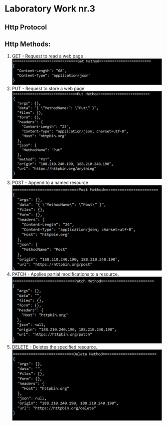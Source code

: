 # Laboratory Work nr.3
## Http Protocol
## Http Methods: 
1. GET - Request to read a web page  
  ![alt text](https://github.com/Arina29/PR_Labs/blob/master/lab3/screens/get.PNG "Logo Title Text 1") 
2. PUT - Request to store a web page  
  ![alt text](https://github.com/Arina29/PR_Labs/blob/master/lab3/screens/put.PNG "Logo Title Text 1") 
3. POST - Append to a named resource  
  ![alt text](https://github.com/Arina29/PR_Labs/blob/master/lab3/screens/post.PNG "Logo Title Text 1") 
4. PATCH - Applies partial modifications to a resource.  
  ![alt text](https://github.com/Arina29/PR_Labs/blob/master/lab3/screens/patch.PNG "Logo Title Text 1") 
5. DELETE - Deletes the specified resource.  
  ![alt text](https://github.com/Arina29/PR_Labs/blob/master/lab3/screens/delete.PNG "Logo Title Text 1") 

  

